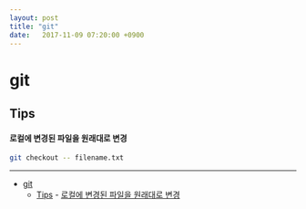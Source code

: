 ```yaml
---
layout: post
title: "git"
date:   2017-11-09 07:20:00 +0900
---
```


git
===

Tips
----

#### 로컬에 변경된 파일을 원래대로 변경

```sh
git checkout -- filename.txt
```

---

- [git](#git)
    - [Tips](#tips)
            - [로컬에 변경된 파일을 원래대로 변경](#%EB%A1%9C%EC%BB%AC%EC%97%90-%EB%B3%80%EA%B2%BD%EB%90%9C-%ED%8C%8C%EC%9D%BC%EC%9D%84-%EC%9B%90%EB%9E%98%EB%8C%80%EB%A1%9C-%EB%B3%80%EA%B2%BD)